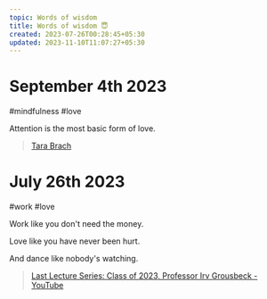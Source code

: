 ```yaml
---
topic: Words of wisdom
title: Words of wisdom 😇
created: 2023-07-26T00:28:45+05:30
updated: 2023-11-10T11:07:27+05:30
---
```


# September 4th 2023

#mindfulness #love

Attention is the most basic form of love.

> [Tara Brach](https://www.goodreads.com/quotes/8578059-attention-is-the-most-basic-form-of-love-by-paying)

# July 26th 2023

#work #love

Work like you don't need the money.

Love like you have never been hurt.

And dance like nobody's watching.

> [Last Lecture Series: Class of 2023, Professor Irv Grousbeck - YouTube](https://youtu.be/XoUfV1mgwk0?t=194)

